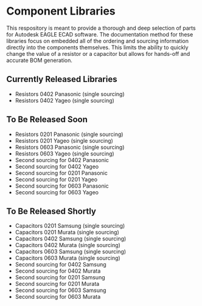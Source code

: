 # Component Libraries

This respository is meant to provide a thorough and deep selection of parts for Autodesk EAGLE ECAD software. The documentation method for these libraries focus on embedded all of the ordering and sourcing information directly into the components themselves. This limits the ability to quickly change the value of a resistor or a capacitor but allows for hands-off and accurate BOM generation. 

## Currently Released Libraries
- Resistors 0402 Panasonic (single sourcing)
- Resistors 0402 Yageo (single sourcing)

## To Be Released Soon
- Resistors 0201 Panasonic (single sourcing)
- Resistors 0201 Yageo (single sourcing)
- Resistors 0603 Panasonic (single sourcing)
- Resistors 0603 Yageo (single sourcing)
- Second sourcing for 0402 Panasonic
- Second sourcing for 0402 Yageo
- Second sourcing for 0201 Panasonic
- Second sourcing for 0201 Yageo
- Second sourcing for 0603 Panasonic
- Second sourcing for 0603 Yageo

## To Be Released Shortly
- Capacitors 0201 Samsung (single sourcing)
- Capacitors 0201 Murata (single sourcing)
- Capacitors 0402 Samsung (single sourcing)
- Capacitors 0402 Murata (single sourcing)
- Capacitors 0603 Samsung (single sourcing)
- Capacitors 0603 Murata (single sourcing)
- Second sourcing for 0402 Samsung
- Second sourcing for 0402 Murata
- Second sourcing for 0201 Samsung
- Second sourcing for 0201 Murata
- Second sourcing for 0603 Samsung
- Second sourcing for 0603 Murata